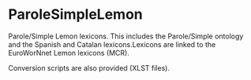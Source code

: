 ParoleSimpleLemon
=================

Parole/Simple Lemon lexicons. This includes the Parole/Simple ontology and the Spanish and Catalan lexicons.Lexicons are linked to the EuroWorNnet Lemon lexicons (MCR).

Conversion scripts are also provided (XLST files). 
